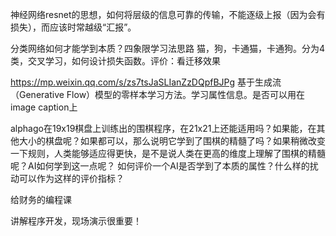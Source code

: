 神经网络resnet的思想，如何将层级的信息可靠的传输，不能逐级上报（因为会有损失），而应该时常越级“汇报”。

分类网络如何才能学到本质？四象限学习法思路
猫，狗，卡通猫，卡通狗。分为4类，交叉学习，如何设计损失函数。评价：看迁移效果

https://mp.weixin.qq.com/s/zs7tsJaSLIanZzDQpfBJPg 基于生成流（Generative Flow）模型的零样本学习方法。学习属性信息。是否可以用在image caption上

alphago在19x19棋盘上训练出的围棋程序，在21x21上还能适用吗？如果能，在其他大小的棋盘呢？如果都可以，那么说明它学到了围棋的精髓了吗？如果稍微改变一下规则，人类能够适应得更快，是不是说人类在更高的维度上理解了围棋的精髓呢？AI如何学到这一点呢？
如何评价一个AI是否学到了本质的属性？什么样的扰动可以作为这样的评价指标？

给财务的编程课

讲解程序开发，现场演示很重要！